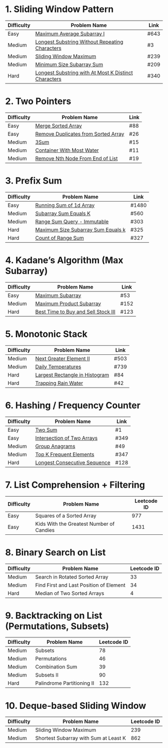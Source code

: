 # 1. Sliding Window Pattern
| Difficulty | Problem Name                                                                                                                               | Link |
| ---------- | ------------------------------------------------------------------------------------------------------------------------------------------ | ---- |
| Easy       | [Maximum Average Subarray I](https://leetcode.com/problems/maximum-average-subarray-i)                                                     | #643 |
| Medium     | [Longest Substring Without Repeating Characters](https://leetcode.com/problems/longest-substring-without-repeating-characters)             | #3   |
| Medium     | [Sliding Window Maximum](https://leetcode.com/problems/sliding-window-maximum)                                                             | #239 |
| Medium     | [Minimum Size Subarray Sum](https://leetcode.com/problems/minimum-size-subarray-sum)                                                       | #209 |
| Hard       | [Longest Substring with At Most K Distinct Characters](https://leetcode.com/problems/longest-substring-with-at-most-k-distinct-characters) | #340 |


# 2. Two Pointers
| Difficulty | Problem Name                                                                                             | Link |
| ---------- | -------------------------------------------------------------------------------------------------------- | ---- |
| Easy       | [Merge Sorted Array](https://leetcode.com/problems/merge-sorted-array)                                   | #88  |
| Easy       | [Remove Duplicates from Sorted Array](https://leetcode.com/problems/remove-duplicates-from-sorted-array) | #26  |
| Medium     | [3Sum](https://leetcode.com/problems/3sum)                                                               | #15  |
| Medium     | [Container With Most Water](https://leetcode.com/problems/container-with-most-water)                     | #11  |
| Medium     | [Remove Nth Node From End of List](https://leetcode.com/problems/remove-nth-node-from-end-of-list)       | #19  |

# 3. Prefix Sum
| Difficulty | Problem Name                                                                                           | Link  |
| ---------- | ------------------------------------------------------------------------------------------------------ | ----- |
| Easy       | [Running Sum of 1d Array](https://leetcode.com/problems/running-sum-of-1d-array)                       | #1480 |
| Medium     | [Subarray Sum Equals K](https://leetcode.com/problems/subarray-sum-equals-k)                           | #560  |
| Medium     | [Range Sum Query - Immutable](https://leetcode.com/problems/range-sum-query-immutable)                 | #303  |
| Hard       | [Maximum Size Subarray Sum Equals k](https://leetcode.com/problems/maximum-size-subarray-sum-equals-k) | #325  |
| Hard       | [Count of Range Sum](https://leetcode.com/problems/count-of-range-sum)                                 | #327  |

# 4. Kadane’s Algorithm (Max Subarray)
| Difficulty | Problem Name                                                                                             | Link |
| ---------- | -------------------------------------------------------------------------------------------------------- | ---- |
| Easy       | [Maximum Subarray](https://leetcode.com/problems/maximum-subarray)                                       | #53  |
| Medium     | [Maximum Product Subarray](https://leetcode.com/problems/maximum-product-subarray)                       | #152 |
| Hard       | [Best Time to Buy and Sell Stock III](https://leetcode.com/problems/best-time-to-buy-and-sell-stock-iii) | #123 |

# 5. Monotonic Stack
| Difficulty | Problem Name                                                                                   | Link |
| ---------- | ---------------------------------------------------------------------------------------------- | ---- |
| Medium     | [Next Greater Element II](https://leetcode.com/problems/next-greater-element-ii)               | #503 |
| Medium     | [Daily Temperatures](https://leetcode.com/problems/daily-temperatures)                         | #739 |
| Hard       | [Largest Rectangle in Histogram](https://leetcode.com/problems/largest-rectangle-in-histogram) | #84  |
| Hard       | [Trapping Rain Water](https://leetcode.com/problems/trapping-rain-water)                       | #42  |

# 6. Hashing / Frequency Counter
| Difficulty | Problem Name                                                                               | Link |
| ---------- | ------------------------------------------------------------------------------------------ | ---- |
| Easy       | [Two Sum](https://leetcode.com/problems/two-sum)                                           | #1   |
| Easy       | [Intersection of Two Arrays](https://leetcode.com/problems/intersection-of-two-arrays)     | #349 |
| Medium     | [Group Anagrams](https://leetcode.com/problems/group-anagrams)                             | #49  |
| Medium     | [Top K Frequent Elements](https://leetcode.com/problems/top-k-frequent-elements)           | #347 |
| Hard       | [Longest Consecutive Sequence](https://leetcode.com/problems/longest-consecutive-sequence) | #128 |

# 7. List Comprehension + Filtering
| Difficulty | Problem Name                             | Leetcode ID |
| ---------- | ---------------------------------------- | ----------- |
| Easy       | Squares of a Sorted Array                | 977         |
| Easy       | Kids With the Greatest Number of Candies | 1431        |

# 8. Binary Search on List
| Difficulty | Problem Name                            | Leetcode ID |
| ---------- | --------------------------------------- | ----------- |
| Medium     | Search in Rotated Sorted Array          | 33          |
| Medium     | Find First and Last Position of Element | 34          |
| Hard       | Median of Two Sorted Arrays             | 4           |

# 9. Backtracking on List (Permutations, Subsets)
| Difficulty | Problem Name               | Leetcode ID |
| ---------- | -------------------------- | ----------- |
| Medium     | Subsets                    | 78          |
| Medium     | Permutations               | 46          |
| Medium     | Combination Sum            | 39          |
| Medium     | Subsets II                 | 90          |
| Hard       | Palindrome Partitioning II | 132         |

# 10. Deque-based Sliding Window
| Difficulty | Problem Name                          | Leetcode ID |
| ---------- | ------------------------------------- | ----------- |
| Medium     | Sliding Window Maximum                | 239         |
| Medium     | Shortest Subarray with Sum at Least K | 862         |

